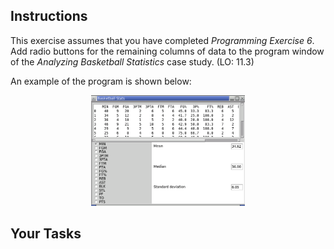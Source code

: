 <!-- manual -->

## Instructions

This exercise assumes that you have completed _Programming Exercise 6_. Add radio buttons for the remaining columns of data to the program window of the _Analyzing Basketball Statistics_ case study. (LO: 11.3)

An example of the program is shown below:

<p align="center">
    <img src="../assets/chapter11ex07-1.png" width="49%" alt="Data Window of the Analyzing Basketball Statistics Case Study">
</p>

<!--
{
    "CopyExercise": {
        "name": "11.6 program files",
        "copyTarget": "/chapter11/ex06/student/*",
        "pasteTarget": "/"
    }
}
-->

## Your Tasks
